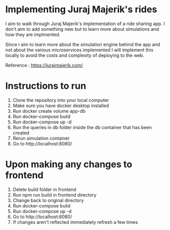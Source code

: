 # Implementing Juraj Majerik's rides

I aim to walk through Juraj Majerik's implementation of a ride sharing app. I don't aim to add something new but to learn more about simulations and how they are implmented.

Since i aim to learn more about the simulation engine behind the app and not about the various microservices implemented I will implement this locally to avoid the costs and complexity of deploying to the web.

Reference : https://jurajmajerik.com/

# Instructions to run

1) Clone the repository into your local computer
2) Make sure you have docker desktop installed
3) Run docker create volume app-db
4) Run docker-compose build
5) Run docker-compose up -d
6) Run the queries in db folder inside the db container that has been created
7) Rerun simulation container
8) Go to http://localhost:8080/

# Upon making any changes to frontend

1) Delete build folder in frontend
2) Run npm run build in frontend directory
3) Change back to original directory
4) Run docker-compose build
5) Run docker-compose up -d
6) Go to http://localhost:8080/
7) If changes aren't reflected immediately refresh a few times
      
